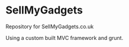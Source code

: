 SellMyGadgets
=============

Repository for SellMyGadgets.co.uk

Using a custom built MVC framework and grunt.